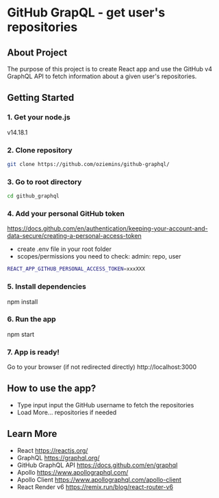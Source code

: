# GitHub GrapQL - get user's repositories

## About Project

The purpose of this project is to create React app and use the GitHub v4 GraphQL API to fetch information about a given user's repositories.

## Getting Started

### 1. Get your node.js

v14.18.1

### 2. Clone repository

```sh
git clone https://github.com/oziemins/github-graphql/
```

### 3. Go to root directory
```sh
cd github_graphql
```
### 4. Add your personal GitHub token
https://docs.github.com/en/authentication/keeping-your-account-and-data-secure/creating-a-personal-access-token

- create .env file in your root folder
- scopes/permissions you need to check: admin: repo, user

```sh
REACT_APP_GITHUB_PERSONAL_ACCESS_TOKEN=xxxXXX
```

### 5. Install dependencies

npm install

### 6. Run the app

npm start

### 7. App is ready!
Go to your browser (if not redirected directly) http://localhost:3000

## How to use the app?
- Type input input the GitHub username to fetch the repositories
- Load More... repositories if needed

## Learn More

 - React https://reactjs.org/
 - GraphQL https://graphql.org/
 - GitHub GraphQL API https://docs.github.com/en/graphql
 - Apollo https://www.apollographql.com/
 - Apollo Client https://www.apollographql.com/apollo-client
 - React Render v6 https://remix.run/blog/react-router-v6


